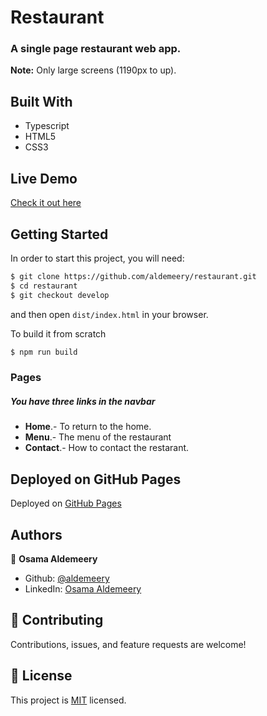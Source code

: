 # Restaurant

### A single page restaurant web app.

**Note:** Only large screens (1190px to up).

## Built With

- Typescript
- HTML5
- CSS3

## Live Demo

[Check it out here](https://aldemeery.github.io/restaurant/)

## Getting Started

In order to start this project, you will need:

```bash
$ git clone https://github.com/aldemeery/restaurant.git
$ cd restaurant
$ git checkout develop
```

and then open `dist/index.html` in your browser.

To build it from scratch

```bash
$ npm run build
```

### Pages

##### You have three links in the navbar

- **Home**.- To return to the home.
- **Menu**.- The menu of the restaurant
- **Contact**.- How to contact the restarant.

## Deployed on GitHub Pages

Deployed on [GitHub Pages](https://pages.github.com/)

## Authors

👤 **Osama Aldemeery**

- Github: [@aldemeery](https://github.com/aldemeery)
- LinkedIn: [Osama Aldemeery](https://linkedin.com/in/osamaaldemeery)

## 🤝 Contributing

Contributions, issues, and feature requests are welcome!

## 📝 License

This project is [MIT](LICENSE) licensed.
